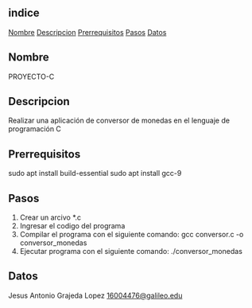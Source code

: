 ## indice
[Nombre](#Nombre)
[Descripcion](#Descripcion)
[Prerrequisitos](#Prerequisitos)
[Pasos](#Pasos)
[Datos](#Datos)


## Nombre 
PROYECTO-C

## Descripcion
Realizar una aplicación de conversor de monedas en el lenguaje de programación C

## Prerrequisitos
sudo apt install build-essential
sudo apt install gcc-9

## Pasos
1. Crear un arcivo *.c
2. Ingresar el codigo del programa
3. Compilar el programa con el siguiente comando: gcc conversor.c -o conversor_monedas
4. Ejecutar programa con el siguiente comando: ./conversor_monedas

## Datos
Jesus Antonio Grajeda Lopez
16004476@galileo.edu